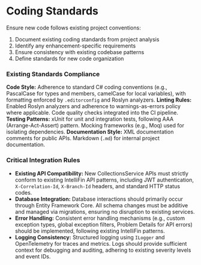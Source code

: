 # Coding Standards

Ensure new code follows existing project conventions:

1. Document existing coding standards from project analysis
2. Identify any enhancement-specific requirements
3. Ensure consistency with existing codebase patterns
4. Define standards for new code organization

### Existing Standards Compliance

**Code Style:** Adherence to standard C# coding conventions (e.g., PascalCase for types and members, camelCase for local variables), with formatting enforced by `.editorconfig` and Roslyn analyzers.
**Linting Rules:** Enabled Roslyn analyzers and adherence to warnings-as-errors policy where applicable. Code quality checks integrated into the CI pipeline.
**Testing Patterns:** xUnit for unit and integration tests, following AAA (Arrange-Act-Assert) pattern. Mocking frameworks (e.g., Moq) used for isolating dependencies.
**Documentation Style:** XML documentation comments for public APIs. Markdown (`.md`) for internal project documentation.

### Critical Integration Rules

-   **Existing API Compatibility:** New CollectionsService APIs must strictly conform to existing IntelliFin API patterns, including JWT authentication, `X-Correlation-Id`, `X-Branch-Id` headers, and standard HTTP status codes.
-   **Database Integration:** Database interactions should primarily occur through Entity Framework Core. All schema changes must be additive and managed via migrations, ensuring no disruption to existing services.
-   **Error Handling:** Consistent error handling mechanisms (e.g., custom exception types, global exception filters, Problem Details for API errors) should be implemented, following existing IntelliFin patterns.
-   **Logging Consistency:** Structured logging using `ILogger` and OpenTelemetry for traces and metrics. Logs should provide sufficient context for debugging and auditing, adhering to existing severity levels and event IDs.
